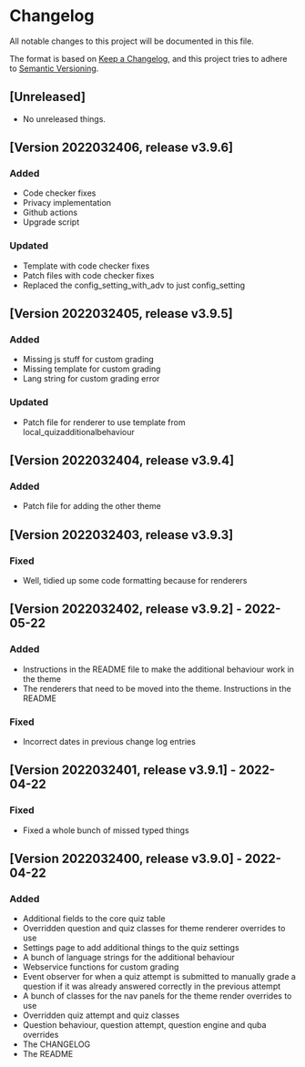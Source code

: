 # Changelog
All notable changes to this project will be documented in this file.

The format is based on [Keep a Changelog](https://keepachangelog.com/en/1.0.0/),
and this project tries to adhere to [Semantic Versioning](https://semver.org/spec/v2.0.0.html).

## [Unreleased]

- No unreleased things.

## [Version 2022032406, release v3.9.6]
### Added
- Code checker fixes
- Privacy implementation
- Github actions
- Upgrade script

### Updated
- Template with code checker fixes
- Patch files with code checker fixes
- Replaced the config_setting_with_adv to just config_setting

## [Version 2022032405, release v3.9.5]
### Added
- Missing js stuff for custom grading
- Missing template for custom grading
- Lang string for custom grading error

### Updated
- Patch file for renderer to use template from local_quizadditionalbehaviour

## [Version 2022032404, release v3.9.4]
### Added
- Patch file for adding the other theme

## [Version 2022032403, release v3.9.3]
### Fixed
- Well, tidied up some code formatting because for renderers

## [Version 2022032402, release v3.9.2] - 2022-05-22
### Added
- Instructions in the README file to make the additional behaviour work in the theme
- The renderers that need to be moved into the theme. Instructions in the README

### Fixed
- Incorrect dates in previous change log entries

## [Version 2022032401, release v3.9.1] - 2022-04-22
### Fixed
- Fixed a whole bunch of missed typed things

## [Version 2022032400, release v3.9.0] - 2022-04-22
### Added
- Additional fields to the core quiz table
- Overridden question and quiz classes for theme renderer overrides to use
- Settings page to add additional things to the quiz settings
- A bunch of language strings for the additional behaviour
- Webservice functions for custom grading
- Event observer for when a quiz attempt is submitted to manually grade a question if it was already answered correctly in the previous attempt
- A bunch of classes for the nav panels for the theme render overrides to use
- Overridden quiz attempt and quiz classes
- Question behaviour, question attempt, question engine and quba overrides
- The CHANGELOG
- The README